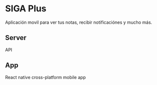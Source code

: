 # SIGA Plus

Aplicación movil para ver tus notas, recibir notificaciónes y mucho más.

## Server

API

## App

React native cross-platform mobile app
